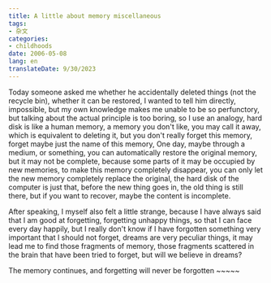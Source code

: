 ```yaml
---
title: A little about memory miscellaneous
tags:
- 杂文
categories:
- childhoods
date: 2006-05-08
lang: en
translateDate: 9/30/2023
---
```


Today someone asked me whether he accidentally deleted things (not the recycle bin), whether it can be restored, I wanted to tell him directly, impossible, but my own knowledge makes me unable to be so perfunctory, but talking about the actual principle is too boring, so I use an analogy, hard disk is like a human memory, a memory you don't like, you may call it away, which is equivalent to deleting it, but you don't really forget this memory, forget maybe just the name of this memory, One day, maybe through a medium, or something, you can automatically restore the original memory, but it may not be complete, because some parts of it may be occupied by new memories, to make this memory completely disappear, you can only let the new memory completely replace the original, the hard disk of the computer is just that, before the new thing goes in, the old thing is still there, but if you want to recover, maybe the content is incomplete.

After speaking, I myself also felt a little strange, because I have always said that I am good at forgetting, forgetting unhappy things, so that I can face every day happily, but I really don't know if I have forgotten something very important that I should not forget, dreams are very peculiar things, it may lead me to find those fragments of memory, those fragments scattered in the brain that have been tried to forget, but will we believe in dreams?

The memory continues, and forgetting will never be forgotten ~~~~~

